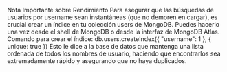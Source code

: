 Nota Importante sobre Rendimiento
Para asegurar que las búsquedas de usuarios por username sean instantáneas (que no demoren en cargar), es crucial crear un índice en tu colección users de MongoDB. Puedes hacerlo una vez desde el shell de MongoDB o desde la interfaz de MongoDB Atlas.
Comando para crear el índice:
db.users.createIndex({ "username": 1 }, { unique: true })
Esto le dice a la base de datos que mantenga una lista ordenada de todos los nombres de usuario, haciendo que encontrarlos sea extremadamente rápido y asegurando que no haya duplicados.